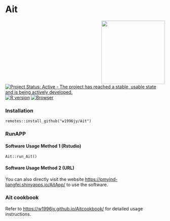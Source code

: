 # Ait

<img src="[https://raw.githubusercontent.com/Bioconductor/BiocStickers/master/clusterProfiler/clusterProfiler.png](https://github.com/w1996jy/Aitdemodata/blob/main/logo/logo.png?raw=true)" height="200" align="right" />

[![Project Status: Active - The project has reached a stable, usable state and is being actively developed.](http://www.repostatus.org/badges/latest/active.svg)](http://www.repostatus.org/#active)
[![R version](https://img.shields.io/badge/R-v4.3.0-salmon)](https://www.r-project.org)
[![Browser](https://img.shields.io/badge/Browser-Edge-lightskyblue)](https://www.microsoft.com/en-us/edge/?ocid=ORSEARCH_Bing&ch=1&form=MA13FJ)

### Installation

```
remotes::install_github("w1996jy/Ait")
```
### RunAPP

#### Software Usage Method 1 (Rstudio)

```
Ait::run_Ait()
```

#### Software Usage Method 2 (URL)

You can also directly visit the website https://pmyind-liangfei.shinyapps.io/AitApp/ to use the software.

### Ait cookbook

Refer to https://w1996jy.github.io/Aitcookbook/ for detailed usage instructions.
